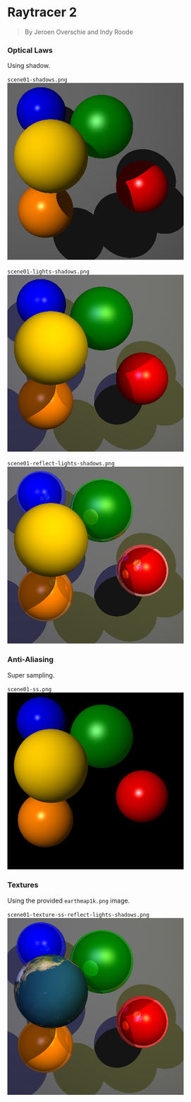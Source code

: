 # Raytracer 2

> By Jeroen Overschie and Indy Roode

### Optical Laws

Using shadow.

`scene01-shadows.png`
![pic](./Scenes/scene01-shadows.png)

`scene01-lights-shadows.png`
![pic](./Scenes/scene01-lights-shadows.png)

`scene01-reflect-lights-shadows.png`
![pic](./Scenes/scene01-reflect-lights-shadows.png)

### Anti-Aliasing

Super sampling.

`scene01-ss.png`
![pic](./Scenes/scene01-ss.png)

### Textures

Using the provided `earthmap1k.png` image.

`scene01-texture-ss-reflect-lights-shadows.png`
![pic](./Scenes/scene01-texture-ss-reflect-lights-shadows.png)


